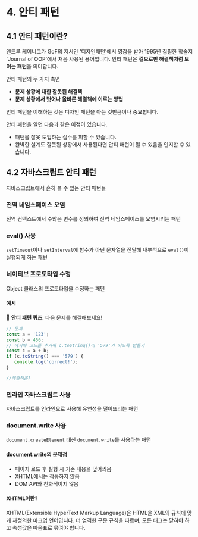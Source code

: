 # 4. 안티 패턴

## 4.1 안티 패턴이란?

앤드루 케이니그가 GoF의 저서인 '디자인패턴'에서 영감을 받아 1995년 집필한 학술지 'Journal of OOP'에서 처음 사용된 용어입니다. 안티 패턴은 **겉으로만 해결책처럼 보이는 패턴**을 의미합니다.

안티 패턴의 두 가지 측면
- **문제 상황에 대한 잘못된 해결책**
- **문제 상황에서 벗어나 올바른 해결책에 이르는 방법**

안티 패턴을 이해하는 것은 디자인 패턴을 아는 것만큼이나 중요합니다.


안티 패턴을 알면 다음과 같은 이점이 있습니다.
- 패턴을 잘못 도입하는 실수를 피할 수 있습니다.
- 완벽한 설계도 잘못된 상황에서 사용된다면 안티 패턴이 될 수 있음을 인지할 수 있습니다.

## 4.2 자바스크립트 안티 패턴

자바스크립트에서 흔히 볼 수 있는 안티 패턴들

### 전역 네임스페이스 오염
전역 컨텍스트에서 수많은 변수를 정의하여 전역 네임스페이스를 오염시키는 패턴

### eval() 사용
`setTimeout`이나 `setInterval`에 함수가 아닌 문자열을 전달해 내부적으로 `eval()`이 실행되게 하는 패턴

### 네이티브 프로토타입 수정
Object 클래스의 프로토타입을 수정하는 패턴

#### 예시
🧩 **안티 패턴 퀴즈**: 다음 문제를 해결해보세요!

```javascript
// 문제
const a = '123';
const b = 456;
// 여기에 코드를 추가해 c.toString()이 '579'가 되도록 만들기
const c = a + b;
if (c.toString() === '579') {
   console.log('correct!');
}

//해결책은?
```

### 인라인 자바스크립트 사용
자바스크립트를 인라인으로 사용해 유연성을 떨어뜨리는 패턴

### document.write 사용
`document.createElement` 대신 `document.write`를 사용하는 패턴

#### document.write의 문제점
- 페이지 로드 후 실행 시 기존 내용을 덮어씌움
- XHTML에서는 작동하지 않음
- DOM API와 친화적이지 않음

#### XHTML이란?
XHTML(Extensible HyperText Markup Language)은 HTML을 XML의 규칙에 맞게 재정의한 마크업 언어입니다. 더 엄격한 구문 규칙을 따르며, 모든 태그는 닫혀야 하고 속성값은 따옴표로 묶여야 합니다.